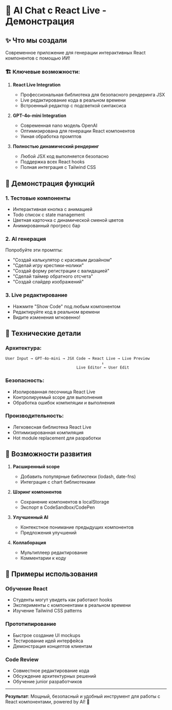 # 🎉 AI Chat с React Live - Демонстрация

## ✨ Что мы создали

Современное приложение для генерации интерактивных React компонентов с помощью ИИ!

### 🏗️ Ключевые возможности:

1. **React Live Integration**
   - Профессиональная библиотека для безопасного рендеринга JSX
   - Live редактирование кода в реальном времени
   - Встроенный редактор с подсветкой синтаксиса

2. **GPT-4o-mini Integration**
   - Современная nano модель OpenAI
   - Оптимизирована для генерации React компонентов
   - Умная обработка промптов

3. **Полностью динамический рендеринг**
   - Любой JSX код выполняется безопасно
   - Поддержка всех React hooks
   - Полная интеграция с Tailwind CSS

## 🚀 Демонстрация функций

### 1. Тестовые компоненты
- Интерактивная кнопка с анимацией
- Todo список с state management
- Цветная карточка с динамической сменой цветов
- Анимированный прогресс бар

### 2. AI генерация
Попробуйте эти промпты:
- "Создай калькулятор с красивым дизайном"
- "Сделай игру крестики-нолики"
- "Создай форму регистрации с валидацией"
- "Сделай таймер обратного отсчета"
- "Создай слайдер изображений"

### 3. Live редактирование
- Нажмите "Show Code" под любым компонентом
- Редактируйте код в реальном времени
- Видите изменения мгновенно!

## 🔧 Технические детали

### Архитектура:
```
User Input → GPT-4o-mini → JSX Code → React Live → Live Preview
                                          ↓
                               Live Editor ← User Edit
```

### Безопасность:
- Изолированная песочница React Live
- Контролируемый scope для выполнения
- Обработка ошибок компиляции и выполнения

### Производительность:
- Легковесная библиотека React Live
- Оптимизированная компиляция
- Hot module replacement для разработки

## 🎯 Возможности развития

1. **Расширенный scope**
   - Добавить популярные библиотеки (lodash, date-fns)
   - Интеграция с chart библиотеками

2. **Шэринг компонентов**
   - Сохранение компонентов в localStorage
   - Экспорт в CodeSandbox/CodePen

3. **Улучшенный AI**
   - Контекстное понимание предыдущих компонентов
   - Предложения улучшений

4. **Коллаборация**
   - Мультиплеер редактирование
   - Комментарии к коду

## 📱 Примеры использования

### Обучение React
- Студенты могут увидеть как работают hooks
- Эксперименты с компонентами в реальном времени
- Изучение Tailwind CSS patterns

### Прототипирование
- Быстрое создание UI mockups
- Тестирование идей интерфейса
- Демонстрация концептов клиентам

### Code Review
- Совместное редактирование кода
- Обсуждение архитектурных решений
- Обучение junior разработчиков

---

**Результат**: Мощный, безопасный и удобный инструмент для работы с React компонентами, powered by AI! 🚀
